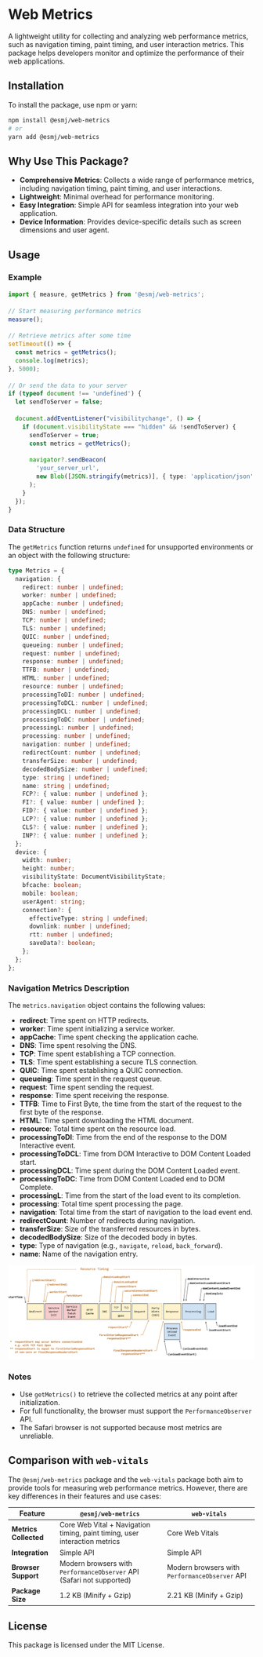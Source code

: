 # Web Metrics

A lightweight utility for collecting and analyzing web performance metrics, such as navigation timing, paint timing, and user interaction metrics. This package helps developers monitor and optimize the performance of their web applications.

## Installation

To install the package, use npm or yarn:

```bash
npm install @esmj/web-metrics
# or
yarn add @esmj/web-metrics
```

## Why Use This Package?

- **Comprehensive Metrics**: Collects a wide range of performance metrics, including navigation timing, paint timing, and user interactions.
- **Lightweight**: Minimal overhead for performance monitoring.
- **Easy Integration**: Simple API for seamless integration into your web application.
- **Device Information**: Provides device-specific details such as screen dimensions and user agent.

## Usage

### Example

```typescript
import { measure, getMetrics } from '@esmj/web-metrics';

// Start measuring performance metrics
measure();

// Retrieve metrics after some time
setTimeout(() => {
  const metrics = getMetrics();
  console.log(metrics);
}, 5000);

// Or send the data to your server
if (typeof document !== 'undefined') {
  let sendToServer = false;

  document.addEventListener("visibilitychange", () => {
    if (document.visibilityState === "hidden" && !sendToServer) {
      sendToServer = true;
      const metrics = getMetrics();
      
      navigator?.sendBeacon(
        'your_server_url',
        new Blob([JSON.stringify(metrics)], { type: 'application/json' })
      );
    }
  });
}
```

### Data Structure

The `getMetrics` function returns `undefined` for unsupported environments or an object with the following structure:

```typescript
type Metrics = {
  navigation: {
    redirect: number | undefined;
    worker: number | undefined;
    appCache: number | undefined;
    DNS: number | undefined;
    TCP: number | undefined;
    TLS: number | undefined;
    QUIC: number | undefined;
    queueing: number | undefined;
    request: number | undefined;
    response: number | undefined;
    TTFB: number | undefined;
    HTML: number | undefined;
    resource: number | undefined;
    processingToDI: number | undefined;
    processingToDCL: number | undefined;
    processingDCL: number | undefined;
    processingToDC: number | undefined;
    processingL: number | undefined;
    processing: number | undefined;
    navigation: number | undefined;
    redirectCount: number | undefined;
    transferSize: number | undefined;
    decodedBodySize: number | undefined;
    type: string | undefined;
    name: string | undefined;
    FCP?: { value: number | undefined };
    FI?: { value: number | undefined };
    FID?: { value: number | undefined };
    LCP?: { value: number | undefined };
    CLS?: { value: number | undefined };
    INP?: { value: number | undefined };
  };
  device: {
    width: number;
    height: number;
    visibilityState: DocumentVisibilityState;
    bfcache: boolean;
    mobile: boolean;
    userAgent: string;
    connection?: {
      effectiveType: string | undefined;
      downlink: number | undefined;
      rtt: number | undefined;
      saveData?: boolean;
    };
  };
};
```
### Navigation Metrics Description

The `metrics.navigation` object contains the following values:

- **redirect**: Time spent on HTTP redirects.
- **worker**: Time spent initializing a service worker.
- **appCache**: Time spent checking the application cache.
- **DNS**: Time spent resolving the DNS.
- **TCP**: Time spent establishing a TCP connection.
- **TLS**: Time spent establishing a secure TLS connection.
- **QUIC**: Time spent establishing a QUIC connection.
- **queueing**: Time spent in the request queue.
- **request**: Time spent sending the request.
- **response**: Time spent receiving the response.
- **TTFB**: Time to First Byte, the time from the start of the request to the first byte of the response.
- **HTML**: Time spent downloading the HTML document.
- **resource**: Total time spent on the resource load.
- **processingToDI**: Time from the end of the response to the DOM Interactive event.
- **processingToDCL**: Time from DOM Interactive to DOM Content Loaded start.
- **processingDCL**: Time spent during the DOM Content Loaded event.
- **processingToDC**: Time from DOM Content Loaded end to DOM Complete.
- **processingL**: Time from the start of the load event to its completion.
- **processing**: Total time spent processing the page.
- **navigation**: Total time from the start of navigation to the load event end.
- **redirectCount**: Number of redirects during navigation.
- **transferSize**: Size of the transferred resources in bytes.
- **decodedBodySize**: Size of the decoded body in bytes.
- **type**: Type of navigation (e.g., `navigate`, `reload`, `back_forward`).
- **name**: Name of the navigation entry.

![Performance diagram](./doc/performance-navigation-timing-timestamp-diagram.svg)

### Notes

- Use `getMetrics()` to retrieve the collected metrics at any point after initialization.
- For full functionality, the browser must support the `PerformanceObserver` API.
- The Safari browser is not supported because most metrics are unreliable.

## Comparison with `web-vitals`

The `@esmj/web-metrics` package and the `web-vitals` package both aim to provide tools for measuring web performance metrics. However, there are key differences in their features and use cases:

| Feature                          | `@esmj/web-metrics`                  | `web-vitals`                     |
|----------------------------------|--------------------------------------|----------------------------------|
| **Metrics Collected**            | Core Web Vital + Navigation timing, paint timing, user interaction metrics | Core Web Vitals |
| **Integration**                  | Simple API  | Simple API  |
| **Browser Support**              | Modern browsers with `PerformanceObserver` API (Safari not supported) | Modern browsers with `PerformanceObserver` API |
| **Package Size**                 | 1.2 KB (Minify + Gzip) | 2.21 KB (Minify + Gzip) |

## License

This package is licensed under the MIT License.